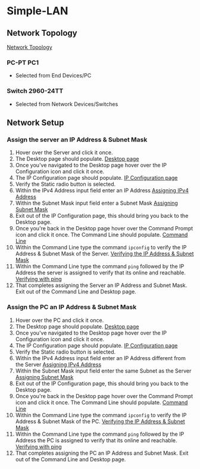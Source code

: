 # Simple-LAN

## Network Topology

[Network Topology](./docs/hardware-setup.png)

### PC-PT PC1

- Selected from End Devices/PC

### Switch 2960-24TT

- Selected from Network Devices/Switches

## Network Setup

### Assign the server an IP Address & Subnet Mask

1. Hover over the Server and click it once.
2. The Desktop page should populate. [Desktop page](./docs/desktop-page.png)
3. Once you've navigated to the Desktop page hover over the IP Configuration icon and click it once.
4. The IP Configuration page should populate. [IP Configuration page](./docs/ip-configuration-page.png)
5. Verify the Static radio button is selected.
6. Within the IPv4 Address input field enter an IP Address [Assigning IPv4 Address](./docs/ipv4.png)
7. Within the Subnet Mask input field enter a Subnet Mask [Assigning Subnet Mask](./docs/subnet-mask.png)
8. Exit out of the IP Configuration page, this should bring you back to the Desktop page.
9. Once you're back in the Desktop page hover over the Command Prompt icon and click it once.
   The Command Line should populate. [Command Line](./docs/command-line.png)
10. Within the Command Line type the command `ipconfig` to verify the IP Address & Subnet Mask of the Server. [Verifying the IP Address & Subnet Mask](./docs/ipconfig.png)
11. Within the Command Line type the command `ping` followed by the IP Address the server is assigned to verify that its online and reachable. [Verifying with ping](./docs/ping.png)
12. That completes assigning the Server an IP Address and Subnet Mask. Exit out of the Command Line and Desktop page.

### Assign the PC an IP Address & Subnet Mask

1. Hover over the PC and click it once.
2. The Desktop page should populate. [Desktop page](./docs/desktop-page.png)
3. Once you've navigated to the Desktop page hover over the IP Configuration icon and click it once.
4. The IP Configuration page should populate. [IP Configuration page](./docs/ip-configuration-page.png)
5. Verify the Static radio button is selected.
6. Within the IPv4 Address input field enter an IP Address different from the Server [Assigning IPv4 Address](./docs/ipv4.png)
7. Within the Subnet Mask input field enter the same Subnet as the Server [Assigning Subnet Mask](./docs/subnet-mask.png)
8. Exit out of the IP Configuration page, this should bring you back to the Desktop page.
9. Once you're back in the Desktop page hover over the Command Prompt icon and click it once.
   The Command Line should populate. [Command Line](./docs/command-line.png)
10. Within the Command Line type the command `ipconfig` to verify the IP Address & Subnet Mask of the PC. [Verifying the IP Address & Subnet Mask](./docs/pc-ipconfig.png)
11. Within the Command Line type the command `ping` followed by the IP Address the PC is assigned to verify that its online and reachable. [Verifying with ping](./docs/pc-ping.png)
12. That completes assigning the PC an IP Address and Subnet Mask. Exit out of the Command Line and Desktop page.
